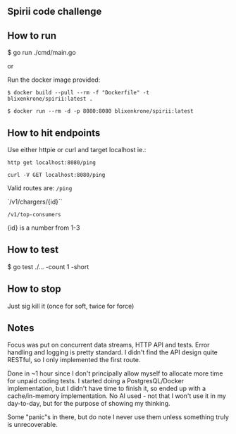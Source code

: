 ## Spirii code challenge

## How to run
$ go run ./cmd/main.go

or

Run the docker image provided:

`$ docker build --pull --rm -f "Dockerfile" -t blixenkrone/spirii:latest .`

`$ docker run --rm -d -p 8080:8080 blixenkrone/spirii:latest`

## How to hit endpoints
Use either httpie or curl and target localhost ie.:

`http get localhost:8080/ping`

`curl -V GET localhost:8080/ping`

Valid routes are:
`/ping`

`/v1/chargers/{id}``

`/v1/top-consumers`

{id} is a number from 1-3


## How to test 
$ go test ./... -count 1 -short

## How to stop
Just sig kill it (once for soft, twice for force)

## Notes
Focus was put on concurrent data streams, HTTP API and tests.
Error handling and logging is pretty standard.
I didn't find the API design quite RESTful, so I only implemented the first route.

Done in ~1 hour since I don't principally allow myself to allocate more time for unpaid coding tests.
I started doing a PostgresQL/Docker implementation, but I didn't have time to finish it, so ended up with a cache/in-memory implementation.
No AI used - not that I won't use it in my day-to-day, but for the purpose of showing my thinking.

Some "panic"s in there, but do note I never use them unless something truly is unrecoverable.
